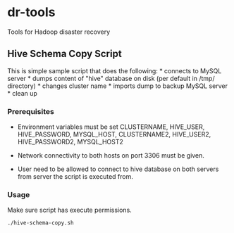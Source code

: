 # dr-tools
Tools for Hadoop disaster recovery

## Hive Schema Copy Script

This is simple sample script that does the following:
    * connects to MySQL server
    * dumps content of "hive" database on disk (per default in /tmp/ directory)
    * changes cluster name
    * imports dump to backup MySQL server
    * clean up

### Prerequisites

* Environment variables must be set
  CLUSTERNAME, HIVE_USER, HIVE_PASSWORD, MYSQL_HOST,
  CLUSTERNAME2, HIVE_USER2, HIVE_PASSWORD2, MYSQL_HOST2
  
* Network connectivity to both hosts on port 3306 must be given.
* User need to be allowed to connect to hive database on both servers from
  server the script is executed from.

### Usage
Make sure script has execute permissions.
```
./hive-schema-copy.sh
```
